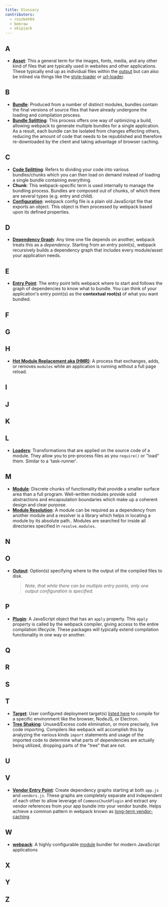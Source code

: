 ```yaml
---
title: Glossary
contributors:
  - rouzbeh84
  - bebraw
  - skipjack
---
```


## A

- [**Asset**](/guides/asset-management/): This a general term for the images, fonts, media, and any other kind of files that are typically used in websites and other applications. These typically end up as individual files within the [output](/glossary#o) but can also be inlined via things like the [style-loader](/loaders/style-loader) or [url-loader](/loaders/url-loader).


## B

- [**Bundle**](/guides/get-started/#creating-a-bundle): Produced from a number of distinct modules, bundles contain the final versions of source files that have already undergone the loading and compilation process.
- [**Bundle Splitting**](/guides/code-splitting/#components/): This process offers one way of optimizing a build, allowing webpack to generate multiple bundles for a single application. As a result, each bundle can be isolated from changes effecting others, reducing the amount of code that needs to be republished and therefore re-downloaded by the client and taking advantage of browser caching.


## C

- [**Code Splitting**](/guides/code-splitting/): Refers to dividing your code into various bundles/chunks which you can then load on demand instead of loading a single bundle containing everything.
- **Chunk**: This webpack-specific term is used internally to manage the bundling process. Bundles are composed out of chunks, of which there are several types (e.g. entry and child).
- [**Configuration**](/concepts/configuration/): webpack config file is a plain old JavaScript file that exports an object. This object is then processed by webpack based upon its defined properties.


## D

- [**Dependency Graph**](/concepts/dependency-graph): Any time one file depends on another, webpack treats this as a *dependency*. Starting from an entry point(s), webpack recursively builds a dependency graph that includes every module/asset your application needs.


## E

- [**Entry Point**](/concepts/entry-points): The entry point tells webpack where to start and follows the graph of dependencies to know what to bundle. You can think of your application's entry point(s) as the **contextual root(s)** of what you want bundled.


## F

## G

## H

- [**Hot Module Replacement aka (HMR)**](/concepts/hot-module-replacement): A process that exchanges, adds, or removes  `modules` while an application is running without a full page reload.


## I

## J

## K

## L

- [**Loaders**](/concepts/loaders): Transformations that are applied on the source code of a module. They allow you to pre-process files as you `require()` or "load" them. Similar to a 'task-runner'.

## M

- [**Module**](/concepts/modules): Discrete chunks of functionality that provide a smaller surface area than a full program. Well-written modules provide solid abstractions and encapsulation boundaries which make up a coherent design and clear purpose.
- [**Module Resolution**](/concepts/module-resolution/): A module can be required as a dependency from another module and a resolver is a library which helps in locating a module by its absolute path.. Modules are searched for inside all directories specified in `resolve.modules`.

## N

## O

- [**Output**](/concepts/output): Option(s) specifying where to the output of the compiled files to disk.
  > _Note, that while there can be multiple entry points, only one output configuration is specified._


## P

- [**Plugin**](/concepts/plugins): A JavaScript object that has an `apply` property. This `apply` property is called by the webpack compiler, giving access to the entire compilation lifecycle. These packages will typically extend compilation functionality in one way or another.


## Q

## R

## S

## T

- [**Target**](/configuration/target/): User configured deployment target(s) [listed here](/configuration/target/) to compile for a specific environment like the browser, NodeJS, or Electron.
- [**Tree Shaking**](/guides/tree-shaking/): Unused/Excess code elimination, or more precisely, live code importing. Compilers like webpack will accomplish this by analyzing the various kinds `import` statements and usage of the imported code to determine what parts of dependencies are actually being utilized, dropping parts of the "tree" that are not.


## U

## V

- [**Vendor Entry Point**](/concepts/entry-points/#separate-app-and-vendor-entries): Create dependency graphs starting at both `app.js` and `vendors.js`. These graphs are completely separate and independent of each other to allow leverage of `CommonsChunkPlugin` and extract any vendor references from your app bundle into your vendor bundle. Helps achieve a common pattern in webpack known as [long-term vendor-caching](/guides/caching/).

## W

- [**webpack**](/): A highly configurable [module](/concepts/modules) bundler for modern JavaScript applications

## X

## Y

## Z

